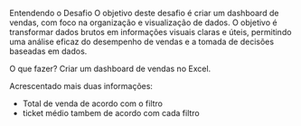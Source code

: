 Entendendo o Desafio
O objetivo deste desafio é criar um dashboard de vendas, com foco na organização e visualização de dados. 
O objetivo é transformar dados brutos em informações visuais claras e úteis, permitindo uma análise eficaz 
do desempenho de vendas e a tomada de decisões baseadas em dados.

O que fazer?
Criar um dashboard de vendas no Excel.

Acrescentado mais duas informações:
- Total de venda de acordo com o filtro
- ticket médio tambem de acordo com cada filtro
